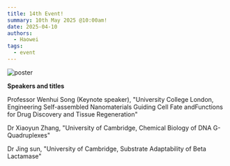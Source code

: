 ```yaml
---
title: 14th Event!
summary: 10th May 2025 @10:00am!
date: 2025-04-10
authors:
  - Haowei
tags:
  - event
---
```


![poster](202505.png)

**Speakers and titles**

Professor Wenhui Song (Keynote speaker), "University College London, Engineering Self-assembled Nanomaterials Guiding Cell Fate andFunctions for Drug Discovery and Tissue Regeneration"

Dr Xiaoyun Zhang, "University of Cambridge, Chemical Biology of DNA G-Quadruplexes"

Dr Jing sun, "University of Cambridge, Substrate Adaptability of Beta Lactamase"
